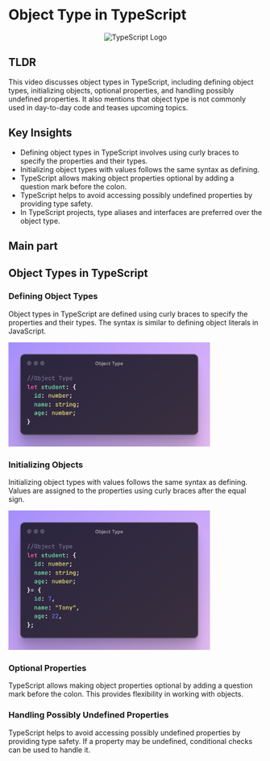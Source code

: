 # Object Type in TypeScript

<p align="center">
  <img src="https://www.copycat.dev/blog/wp-content/uploads/2022/12/Typescript-Object.png" alt="TypeScript Logo" width="800"/>
</p>

## TLDR

This video discusses object types in TypeScript, including defining object types, initializing objects, optional properties, and handling possibly undefined properties. It also mentions that object type is not commonly used in day-to-day code and teases upcoming topics.

## Key Insights

- Defining object types in TypeScript involves using curly braces to specify the properties and their types.
- Initializing object types with values follows the same syntax as defining.
- TypeScript allows making object properties optional by adding a question mark before the colon.
- TypeScript helps to avoid accessing possibly undefined properties by providing type safety.
- In TypeScript projects, type aliases and interfaces are preferred over the object type.

## Main part

## Object Types in TypeScript

### Defining Object Types

Object types in TypeScript are defined using curly braces to specify the properties and their types. The syntax is similar to defining object literals in JavaScript.

<p align="left">
  <img src="./assets/object.png" alt="TypeScript Logo" width="400"/>
</p>

### Initializing Objects

Initializing object types with values follows the same syntax as defining. Values are assigned to the properties using curly braces after the equal sign.

<p align="left">
  <img src="./assets/object2.png" alt="TypeScript Logo" width="400"/>
</p>

### Optional Properties

TypeScript allows making object properties optional by adding a question mark before the colon. This provides flexibility in working with objects.

### Handling Possibly Undefined Properties

TypeScript helps to avoid accessing possibly undefined properties by providing type safety. If a property may be undefined, conditional checks can be used to handle it.

